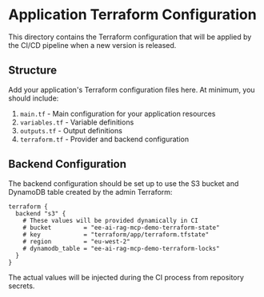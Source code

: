 # Application Terraform Configuration

This directory contains the Terraform configuration that will be applied by the CI/CD pipeline when a new version is released.

## Structure

Add your application's Terraform configuration files here. At minimum, you should include:

1. `main.tf` - Main configuration for your application resources
2. `variables.tf` - Variable definitions
3. `outputs.tf` - Output definitions
4. `terraform.tf` - Provider and backend configuration

## Backend Configuration

The backend configuration should be set up to use the S3 bucket and DynamoDB table created by the admin Terraform:

```hcl
terraform {
  backend "s3" {
    # These values will be provided dynamically in CI
    # bucket         = "ee-ai-rag-mcp-demo-terraform-state"
    # key            = "terraform/app/terraform.tfstate"
    # region         = "eu-west-2"
    # dynamodb_table = "ee-ai-rag-mcp-demo-terraform-locks"
  }
}
```

The actual values will be injected during the CI process from repository secrets.